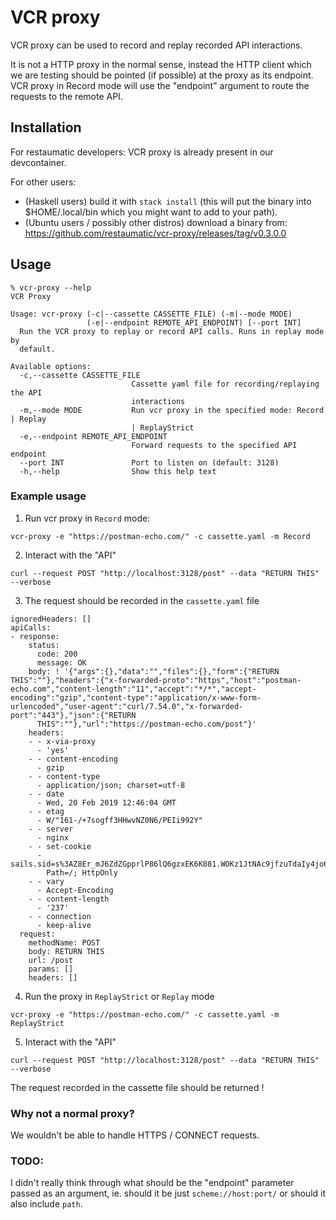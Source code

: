 # VCR proxy

VCR proxy can be used  to record and replay recorded API interactions.

It is not a HTTP proxy in the normal sense, instead the HTTP client which we are testing should be pointed (if possible) at the proxy as its endpoint. VCR proxy in Record mode will use the "endpoint" argument to route the requests to the remote API.

## Installation

For restaumatic developers: VCR proxy is already present in our devcontainer. 

For other users:
* (Haskell users) build it with `stack install` (this will put the binary into $HOME/.local/bin which you might want to add to your path).
* (Ubuntu users / possibly other distros) download a binary from: https://github.com/restaumatic/vcr-proxy/releases/tag/v0.3.0.0


## Usage

```
% vcr-proxy --help
VCR Proxy

Usage: vcr-proxy (-c|--cassette CASSETTE_FILE) (-m|--mode MODE)
                 (-e|--endpoint REMOTE_API_ENDPOINT) [--port INT]
  Run the VCR proxy to replay or record API calls. Runs in replay mode by
  default.

Available options:
  -c,--cassette CASSETTE_FILE
                           Cassette yaml file for recording/replaying the API
                           interactions
  -m,--mode MODE           Run vcr proxy in the specified mode: Record | Replay
                           | ReplayStrict
  -e,--endpoint REMOTE_API_ENDPOINT
                           Forward requests to the specified API endpoint
  --port INT               Port to listen on (default: 3128)
  -h,--help                Show this help text
```

### Example usage

1. Run vcr proxy in `Record` mode:

```
vcr-proxy -e "https://postman-echo.com/" -c cassette.yaml -m Record
```

2. Interact with the "API"

```
curl --request POST "http://localhost:3128/post" --data "RETURN THIS"  --verbose
```

3. The request should be recorded in the `cassette.yaml` file

```
ignoredHeaders: []
apiCalls:
- response:
    status:
      code: 200
      message: OK
    body: ! '{"args":{},"data":"","files":{},"form":{"RETURN THIS":""},"headers":{"x-forwarded-proto":"https","host":"postman-echo.com","content-length":"11","accept":"*/*","accept-encoding":"gzip","content-type":"application/x-www-form-urlencoded","user-agent":"curl/7.54.0","x-forwarded-port":"443"},"json":{"RETURN
      THIS":""},"url":"https://postman-echo.com/post"}'
    headers:
    - - x-via-proxy
      - 'yes'
    - - content-encoding
      - gzip
    - - content-type
      - application/json; charset=utf-8
    - - date
      - Wed, 20 Feb 2019 12:46:04 GMT
    - - etag
      - W/"161-/+7sogff3HHwvNZ0N6/PEIi992Y"
    - - server
      - nginx
    - - set-cookie
      - sails.sid=s%3AZ8Er_mJ6ZdZGpprlP86lQ6gzxEK6K881.WOKz1JtNAc9jfzuTdaIy4jo6vCrLT0dQCY9ykUdG%2FEU;
        Path=/; HttpOnly
    - - vary
      - Accept-Encoding
    - - content-length
      - '237'
    - - connection
      - keep-alive
  request:
    methodName: POST
    body: RETURN THIS
    url: /post
    params: []
    headers: []
```

4. Run the proxy in `ReplayStrict` or `Replay` mode

```
vcr-proxy -e "https://postman-echo.com/" -c cassette.yaml -m ReplayStrict
```

5. Interact with the "API"

```
curl --request POST "http://localhost:3128/post" --data "RETURN THIS"  --verbose
```

The request recorded in the cassette file should be returned !


### Why not a normal proxy?

We wouldn't be able to handle HTTPS / CONNECT requests.


### TODO:

I didn't really think through what should be the "endpoint" parameter passed as an argument, ie. should it be just `scheme://host:port/` or should it also include `path`.

